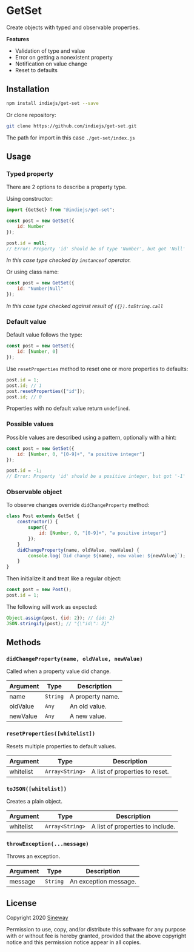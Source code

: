 # GetSet

Create objects with typed and observable properties.

**Features**
- Validation of type and value
- Error on getting a nonexistent property
- Notification on value change
- Reset to defaults

## Installation

```sh
npm install indiejs/get-set --save
```

Or clone repository:

```sh
git clone https://github.com/indiejs/get-set.git
```

The path for import in this case `./get-set/index.js`

## Usage

### Typed property

There are 2 options to describe a property type.

Using constructor:

```js
import {GetSet} from "@indiejs/get-set";

const post = new GetSet({
    id: Number
});

post.id = null;
// Error: Property 'id' should be of type 'Number', but got 'Null'
```

*In this case type checked by `instanceof` operator.*

Or using class name:

```js
const post = new GetSet({
    id: "Number|Null"
});
```

*In this case type checked against result of `({}).toString.call`*


### Default value

Default value follows the type:

```js
const post = new GetSet({
    id: [Number, 0]
});
```

Use `resetProperties` method to reset one or more properties to defaults:

```js
post.id = 1;
post.id; // 1
post.resetProperties(["id"]);
post.id; // 0
```

Properties with no default value return `undefined`.

### Possible values

Possible values are described using a pattern, optionally with a hint:

```js
const post = new GetSet({
    id: [Number, 0, "[0-9]+", "a positive integer"]
});

post.id = -1;
// Error: Property 'id' should be a positive integer, but got '-1'
```

### Observable object

To observe changes override `didChangeProperty` method:

```js
class Post extends GetSet {
    constructor() {
        super({
            id: [Number, 0, "[0-9]+", "a positive integer"]
        });
    }
    didChangeProperty(name, oldValue, newValue) {
        console.log(`Did change ${name}, new value: ${newValue}`);
    }
}
```

Then initialize it and treat like a regular object:

```js
const post = new Post();
post.id = 1;
```

The following will work as expected:

```js
Object.assign(post, {id: 2}); // {id: 2}
JSON.stringify(post); // "{\"id\": 2}"
```

## Methods

### `didChangeProperty(name, oldValue, newValue)`

Called when a property value did change.

Argument  | Type             | Description
----------|------------------|-----------------
name      | `String`         | A property name.
oldValue  | `Any`            | An old value.
newValue  | `Any`            | A new value.

### `resetProperties([whitelist])`

Resets multiple properties to default values.

Argument  | Type             | Description
----------|------------------|-----------------
whitelist | `Array<String>`  | A list of properties to reset.

### `toJSON([whitelist])`

Creates a plain object.

Argument  | Type             | Description
----------|------------------|-----------------
whitelist | `Array<String>`  | A list of properties to include.

### `throwException(...message)`

Throws an exception.

Argument  | Type             | Description
----------|------------------|-----------------
message   | `String`         | An exception message.

## License

Copyright 2020 [Sineway](https://github.com/sineway)

Permission to use, copy, and/or distribute this software for any purpose
with or without fee is hereby granted, provided that the above copyright notice
and this permission notice appear in all copies.
